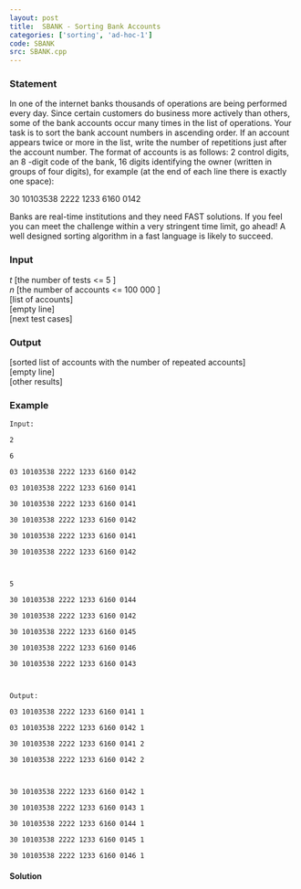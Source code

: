 ```yaml
---
layout: post
title:  SBANK - Sorting Bank Accounts
categories: ['sorting', 'ad-hoc-1']
code: SBANK
src: SBANK.cpp
---
```


### **Statement**

In one of the internet banks thousands of operations are being performed every
day. Since certain customers do business more actively than others, some of
the bank accounts occur many times in the list of operations. Your task is to
sort the bank account numbers in ascending order. If an account appears twice
or more in the list, write the number of repetitions just after the account
number. The format of accounts is as follows: 2 control digits, an 8
-digit code of the bank, 16 digits identifying the owner (written in
groups of four digits), for example (at the end of each line there is exactly
one space):

30 10103538 2222 1233 6160 0142

Banks are real-time institutions and they need FAST solutions. If you feel
you can meet the challenge within a very stringent time limit, go ahead! A
well designed sorting algorithm in a fast language is likely to succeed.

### Input

  
_t_ [the number of tests  <= 5 ]  
_n_ [the number of accounts <= 100 000 ]  
[list of accounts]  
[empty line]  
[next test cases]

### Output

  
[sorted list of accounts with the number of repeated accounts]  
[empty line]  
[other results]

### Example

    
    
    Input:
    2
    6
    03 10103538 2222 1233 6160 0142 
    03 10103538 2222 1233 6160 0141 
    30 10103538 2222 1233 6160 0141 
    30 10103538 2222 1233 6160 0142 
    30 10103538 2222 1233 6160 0141 
    30 10103538 2222 1233 6160 0142 
    
    5
    30 10103538 2222 1233 6160 0144 
    30 10103538 2222 1233 6160 0142 
    30 10103538 2222 1233 6160 0145 
    30 10103538 2222 1233 6160 0146 
    30 10103538 2222 1233 6160 0143 
    
    Output:
    03 10103538 2222 1233 6160 0141 1
    03 10103538 2222 1233 6160 0142 1
    30 10103538 2222 1233 6160 0141 2
    30 10103538 2222 1233 6160 0142 2
    
    30 10103538 2222 1233 6160 0142 1
    30 10103538 2222 1233 6160 0143 1
    30 10103538 2222 1233 6160 0144 1
    30 10103538 2222 1233 6160 0145 1
    30 10103538 2222 1233 6160 0146 1
    



#### **Solution**



